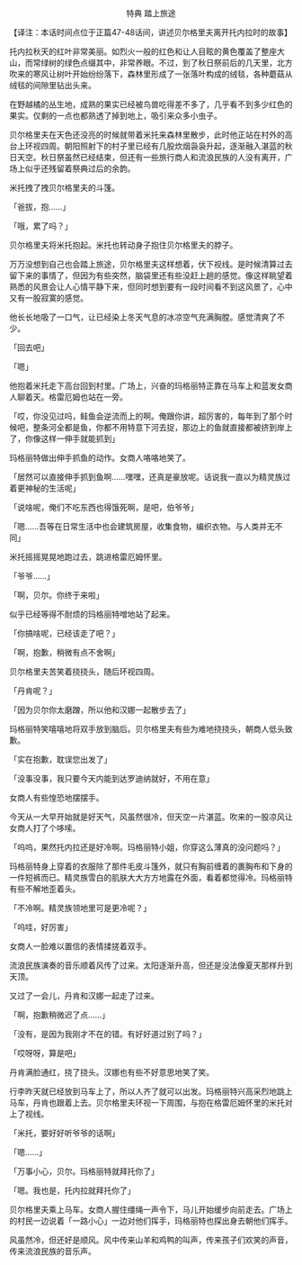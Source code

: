 <p align="center">特典 踏上旅途</p>

【译注：本话时间点位于正篇47-48话间，讲述贝尔格里夫离开托内拉时的故事】

托内拉秋天的红叶非常美丽。如烈火一般的红色和让人目眩的黄色覆盖了整座大山，而常绿树的绿色点缀其中，非常养眼。不过，到了秋日祭前后的几天里，北方吹来的寒风让树叶开始纷纷落下，森林里形成了一张落叶构成的绒毯，各种蘑菇从绒毯的间隙里钻出头来。

在野越橘的丛生地，成熟的果实已经被鸟兽吃得差不多了，几乎看不到多少红色的果实。仅剩的一点也都熟透了掉到地上，吸引来众多小虫子。

贝尔格里夫在天色还没亮的时候就带着米托来森林里散步，此时他正站在村外的高台上环视四周。朝阳照射下的村子里已经有几股炊烟袅袅升起，逐渐融入湛蓝的秋日天空。秋日祭虽然已经结束，但还有一些旅行商人和流浪民族的人没有离开，广场上似乎还残留着祭典过后的余韵。

米托拽了拽贝尔格里夫的斗篷。

「爸拔，抱……」

「哦，累了吗？」

贝尔格里夫将米托抱起。米托也转动身子抱住贝尔格里夫的脖子。

万万没想到自己也会踏上旅途，贝尔格里夫这样想着，伏下视线。是时候清算过去留下来的事情了，但因为有些突然，脑袋里还有些没赶上趟的感觉。像这样眺望着熟悉的风景会让人心情平静下来，但同时想到要有一段时间看不到这风景了，心中又有一股寂寞的感觉。

他长长地吸了一口气，让已经染上冬天气息的冰凉空气充满胸膛。感觉清爽了不少。

「回去吧」

「嗯」

他抱着米托走下高台回到村里。广场上，兴奋的玛格丽特正靠在马车上和蓝发女商人聊着天。格雷厄姆也站在一旁。

「哎，你没见过吗，鲑鱼会逆流而上的啊。俺跟你讲，超厉害的，每年到了那个时候吧，整条河全都是鱼，你都不用特意下河去捉，那边上的鱼就直接都被挤到岸上了，你像这样一伸手就能抓到」

玛格丽特做出伸手抓鱼的动作。女商人咯咯地笑了。

「居然可以直接伸手抓到鱼啊……嘿嘿，还真是豪放呢。话说我一直以为精灵族过着更神秘的生活呢」

「说啥呢，俺们不吃东西也得饿死啊，是吧，伯爷爷」

「嗯……吾等在日常生活中也会建筑房屋，收集食物，编织衣物。与人类并无不同」

米托摇摇晃晃地跑过去，跳进格雷厄姆怀里。

「爷爷……」

「啊，贝尔。你终于来啦」

似乎已经等得不耐烦的玛格丽特噌地站了起来。

「你搞啥呢，已经该走了吧？」

「啊，抱歉，稍微有点不舍啊」

贝尔格里夫苦笑着挠挠头，随后环视四周。

「丹肯呢？」

「因为贝尔你太磨蹭，所以他和汉娜一起散步去了」

玛格丽特笑嘻嘻地将双手放到脑后。贝尔格里夫有些为难地挠挠头，朝商人低头致歉。

「实在抱歉，耽误您出发了」

「没事没事，我只要今天内能到达罗迪纳就好，不用在意」

女商人有些惶恐地摆摆手。

今天从一大早开始就是好天气，风虽然很冷，但天空一片湛蓝。吹来的一股凉风让女商人打了个哆嗦。

「呜呜，果然托内拉还是好冷啊。玛格丽特小姐，你穿这么薄真的没问题吗？」

玛格丽特身上穿着的衣服除了那件毛皮斗篷外，就只有胸前缠着的裹胸布和下身的一件短裤而已。精灵族雪白的肌肤大大方方地露在外面，看着都觉得冷。玛格丽特有些不解地歪着头。

「不冷啊。精灵族领地里可是更冷呢？」

「呜哇，好厉害」

女商人一脸难以置信的表情揉搓着双手。

流浪民族演奏的音乐顺着风传了过来。太阳逐渐升高，但还是没法像夏天那样升到天顶。

又过了一会儿，丹肯和汉娜一起走了过来。

「啊，抱歉稍微迟了点……」

「没有，是因为我刚才不在的错。有好好道过别了吗？」

「哎呀呀，算是吧」

丹肯满脸通红，挠了挠头。汉娜也有些不好意思地笑了笑。

行李昨天就已经放到马车上了，所以人齐了就可以出发。玛格丽特兴高采烈地跳上马车，丹肯也跟着上去。贝尔格里夫环视一下周围，与抱在格雷厄姆怀里的米托对上了视线。

「米托，要好好听爷爷的话啊」

「嗯……」

「万事小心，贝尔。玛格丽特就拜托你了」

「嗯。我也是，托内拉就拜托你了」

贝尔格里夫乘上马车。女商人握住缰绳一声令下，马儿开始缓步向前走去。广场上的村民一边说着「一路小心」一边对他们挥手，玛格丽特也探出身去朝他们挥手。

风虽然冷，但还好是顺风。风中传来山羊和鸡鸭的叫声，传来孩子们欢笑的声音，传来流浪民族的音乐声。

